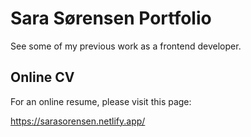 # Sara Sørensen Portfolio

See some of my previous work as a frontend developer. 

## Online CV

For an online resume, please visit this page:

https://sarasorensen.netlify.app/
